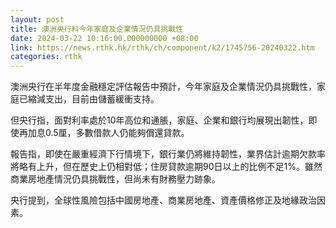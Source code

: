 ```yaml
---
layout: post
title: 澳洲央行料今年家庭及企業情況仍具挑戰性
date: 2024-03-22 10:16:00.000000000 +08:00
link: https://news.rthk.hk/rthk/ch/component/k2/1745756-20240322.htm
categories: rthk
---
```


澳洲央行在半年度金融穩定評估報告中預計，今年家庭及企業情況仍具挑戰性，家庭已縮減支出，目前由儲蓄緩衝支持。

但央行指，面對利率處於10年高位和通脹，家庭、企業和銀行均展現出韌性，即使再加息0.5厘，多數借款人仍能夠償還貸款。

報告指，即使在嚴重經濟下行情境下，銀行業仍將維持韌性，業界估計逾期欠款率將略有上升，但在歷史上仍相對低；住房貸款逾期90日以上的比例不足1%。雖然商業房地產情況仍具挑戰性，但尚未有財務壓力跡象。

央行提到，全球性風險包括中國房地產、商業房地產、資產價格修正及地緣政治因素。
